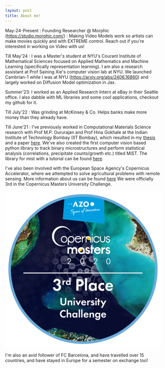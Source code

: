 ```yaml
---
layout: post
title: About me!
---
```


May-24-Present : Founding Researcher @ Morphic (https://studio.morphic.com/) : Making Video Models work so artists can make movies quickly and with EXTREME control. Reach out if you're interested in working on Video with us!

Till May'24 : I was a Master's student at NYU's Courant Institute of Mathematical Sciences focused on Applied Mathematics and Machine Learning (specifically representation learning). I am also a research assistant at Prof Saining Xie's computer vision lab at NYU. We launched Cambrian-1 while I was at NYU (https://arxiv.org/abs/2406.16860) and largely worked on Diffusion Model optimization in Jax.

Summer'23:  I worked as an Applied Research Intern at eBay in their Seattle office. I also dabble with ML libraries and some cool applications, checkout my github for it. 

Till July'22 : Was grinding at McKinsey & Co. Helps banks make more money than they already have.

Till June'21 : I've previously worked in Computational Materials Science research with Prof M.P. Gururajan and Prof Hina Gokhale at the Indian Institute of Technology Bombay (IIT Bombay), which resulted in my [thesis](https://adithyaiyer1999.github.io/AdithyaIyer_Thesis.pdf) and a paper [here](https://link.springer.com/article/10.1007/s12046-022-02036-5). We've also created the first computer vision based python library to track binary microstructures and perform statistical analysis (correlations, precipitate counts/growth etc.) titled MiST. The library for mist with a tutorial can be found [here](https://github.com/adithyaiyer1999/mist).

I've also been involved with the European Space Agency's Copernicus Accelerator, where we attempted to solve agricultural problems with remote sensing. More information about us can be found [here](https://accelerator.copernicus.eu/portfolio/budnip/#:~:text=Budnip%20uses%20Copernicus%20Sentinel%20data,indicate%20a%20crop%20disease%20outbreak.&text=Budnip%20was%20the%20winning%20team,Copernicus%20Masters%20University%20Challenge%202020.)
We were officially 3rd in the Copernicus Masters University Challenge.

![Badge](/images/CopMa_label-UNI3rd_2020.png)

I'm also an avid follower of FC Barcelona, and have travelled over 15 countries, and have stayed in Europe for a semester on exchange too!

